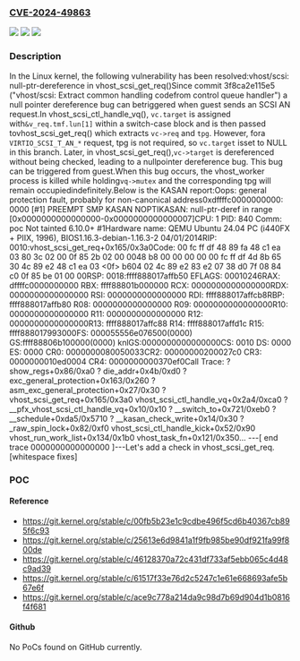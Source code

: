 ### [CVE-2024-49863](https://cve.mitre.org/cgi-bin/cvename.cgi?name=CVE-2024-49863)
![](https://img.shields.io/static/v1?label=Product&message=Linux&color=blue)
![](https://img.shields.io/static/v1?label=Version&message=3f8ca2e115e5%3C%206592347f06e2%20&color=brighgreen)
![](https://img.shields.io/static/v1?label=Vulnerability&message=n%2Fa&color=brighgreen)

### Description

In the Linux kernel, the following vulnerability has been resolved:vhost/scsi: null-ptr-dereference in vhost_scsi_get_req()Since commit 3f8ca2e115e5 ("vhost/scsi: Extract common handling codefrom control queue handler") a null pointer dereference bug can betriggered when guest sends an SCSI AN request.In vhost_scsi_ctl_handle_vq(), `vc.target` is assigned with`&v_req.tmf.lun[1]` within a switch-case block and is then passed tovhost_scsi_get_req() which extracts `vc->req` and `tpg`. However, fora `VIRTIO_SCSI_T_AN_*` request, tpg is not required, so `vc.target` isset to NULL in this branch. Later, in vhost_scsi_get_req(),`vc->target` is dereferenced without being checked, leading to a nullpointer dereference bug. This bug can be triggered from guest.When this bug occurs, the vhost_worker process is killed while holding`vq->mutex` and the corresponding tpg will remain occupiedindefinitely.Below is the KASAN report:Oops: general protection fault, probably for non-canonical address0xdffffc0000000000: 0000 [#1] PREEMPT SMP KASAN NOPTIKASAN: null-ptr-deref in range [0x0000000000000000-0x0000000000000007]CPU: 1 PID: 840 Comm: poc Not tainted 6.10.0+ #1Hardware name: QEMU Ubuntu 24.04 PC (i440FX + PIIX, 1996), BIOS1.16.3-debian-1.16.3-2 04/01/2014RIP: 0010:vhost_scsi_get_req+0x165/0x3a0Code: 00 fc ff df 48 89 fa 48 c1 ea 03 80 3c 02 00 0f 85 2b 02 00 0048 b8 00 00 00 00 00 fc ff df 4d 8b 65 30 4c 89 e2 48 c1 ea 03 <0f> b604 02 4c 89 e2 83 e2 07 38 d0 7f 08 84 c0 0f 85 be 01 00 00RSP: 0018:ffff888017affb50 EFLAGS: 00010246RAX: dffffc0000000000 RBX: ffff88801b000000 RCX: 0000000000000000RDX: 0000000000000000 RSI: 0000000000000000 RDI: ffff888017affcb8RBP: ffff888017affb80 R08: 0000000000000000 R09: 0000000000000000R10: 0000000000000000 R11: 0000000000000000 R12: 0000000000000000R13: ffff888017affc88 R14: ffff888017affd1c R15: ffff888017993000FS:  000055556e076500(0000) GS:ffff88806b100000(0000) knlGS:0000000000000000CS:  0010 DS: 0000 ES: 0000 CR0: 0000000080050033CR2: 00000000200027c0 CR3: 0000000010ed0004 CR4: 0000000000370ef0Call Trace: <TASK> ? show_regs+0x86/0xa0 ? die_addr+0x4b/0xd0 ? exc_general_protection+0x163/0x260 ? asm_exc_general_protection+0x27/0x30 ? vhost_scsi_get_req+0x165/0x3a0 vhost_scsi_ctl_handle_vq+0x2a4/0xca0 ? __pfx_vhost_scsi_ctl_handle_vq+0x10/0x10 ? __switch_to+0x721/0xeb0 ? __schedule+0xda5/0x5710 ? __kasan_check_write+0x14/0x30 ? _raw_spin_lock+0x82/0xf0 vhost_scsi_ctl_handle_kick+0x52/0x90 vhost_run_work_list+0x134/0x1b0 vhost_task_fn+0x121/0x350... </TASK>---[ end trace 0000000000000000 ]---Let's add a check in vhost_scsi_get_req.[whitespace fixes]

### POC

#### Reference
- https://git.kernel.org/stable/c/00fb5b23e1c9cdbe496f5cd6b40367cb895f6c93
- https://git.kernel.org/stable/c/25613e6d9841a1f9fb985be90df921fa99f800de
- https://git.kernel.org/stable/c/46128370a72c431df733af5ebb065c4d48c9ad39
- https://git.kernel.org/stable/c/61517f33e76d2c5247c1e61e668693afe5b67e6f
- https://git.kernel.org/stable/c/ace9c778a214da9c98d7b69d904d1b0816f4f681

#### Github
No PoCs found on GitHub currently.

